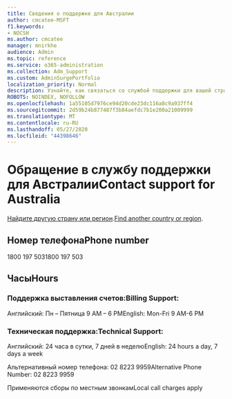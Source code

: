 ```yaml
---
title: Сведения о поддержке для Австралии
author: cmcatee-MSFT
f1.keywords:
- NOCSH
ms.author: cmcatee
manager: mnirkhe
audience: Admin
ms.topic: reference
ms.service: o365-administration
ms.collection: Adm_Support
ms.custom: AdminSurgePortfolio
localization_priority: Normal
description: Узнайте, как связаться со службой поддержки для вашей страны или региона.
ROBOTS: NOINDEX, NOFOLLOW
ms.openlocfilehash: 1a55105d7976ce94d20cde23dc116a8c9a937ff4
ms.sourcegitcommit: 2d59b24b877487f3b84aefdc7b1e200a21009999
ms.translationtype: MT
ms.contentlocale: ru-RU
ms.lasthandoff: 05/27/2020
ms.locfileid: "44398646"
---
```

# <a name="contact-support-for-australia"></a><span data-ttu-id="b07fe-103">Обращение в службу поддержки для Австралии</span><span class="sxs-lookup"><span data-stu-id="b07fe-103">Contact support for Australia</span></span>

<span data-ttu-id="b07fe-104">[Найдите другую страну или регион](../contact-support-for-business-products.md).</span><span class="sxs-lookup"><span data-stu-id="b07fe-104">[Find another country or region](../contact-support-for-business-products.md).</span></span>

## <a name="phone-number"></a><span data-ttu-id="b07fe-105">Номер телефона</span><span class="sxs-lookup"><span data-stu-id="b07fe-105">Phone number</span></span>
<span data-ttu-id="b07fe-106">1800 197 503</span><span class="sxs-lookup"><span data-stu-id="b07fe-106">1800 197 503</span></span>

## <a name="hours"></a><span data-ttu-id="b07fe-107">Часы</span><span class="sxs-lookup"><span data-stu-id="b07fe-107">Hours</span></span>
### <a name="billing-support"></a><span data-ttu-id="b07fe-108">Поддержка выставления счетов:</span><span class="sxs-lookup"><span data-stu-id="b07fe-108">Billing Support:</span></span>

<span data-ttu-id="b07fe-109">Английский: Пн – Пятница 9 AM – 6 PM</span><span class="sxs-lookup"><span data-stu-id="b07fe-109">English: Mon-Fri 9 AM-6 PM</span></span>

### <a name="technical-support"></a><span data-ttu-id="b07fe-110">Техническая поддержка:</span><span class="sxs-lookup"><span data-stu-id="b07fe-110">Technical Support:</span></span>

<span data-ttu-id="b07fe-111">Английский: 24 часа в сутки, 7 дней в неделю</span><span class="sxs-lookup"><span data-stu-id="b07fe-111">English: 24 hours a day, 7 days a week</span></span>

<span data-ttu-id="b07fe-112">Альтернативный номер телефона: 02 8223 9959</span><span class="sxs-lookup"><span data-stu-id="b07fe-112">Alternative Phone Number: 02 8223 9959</span></span>

<span data-ttu-id="b07fe-113">Применяются сборы по местным звонкам</span><span class="sxs-lookup"><span data-stu-id="b07fe-113">Local call charges apply</span></span>

